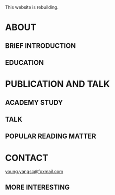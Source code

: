 This website is rebuilding.

# ABOUT
## BRIEF INTRODUCTION

## EDUCATION

# PUBLICATION AND TALK

## ACADEMY STUDY

## TALK

## POPULAR READING MATTER

# CONTACT
young.yangsc@foxmail.com


## MORE INTERESTING
